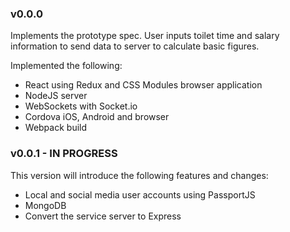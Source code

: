 ### v0.0.0
Implements the prototype spec. User inputs toilet time and salary information to send data to server to calculate basic figures.

Implemented the following:

* React using Redux and CSS Modules browser application
* NodeJS server
* WebSockets with Socket.io
* Cordova iOS, Android and browser
* Webpack build

### v0.0.1 - IN PROGRESS
This version will introduce the following features and changes:

* Local and social media user accounts using PassportJS
* MongoDB
* Convert the service server to Express